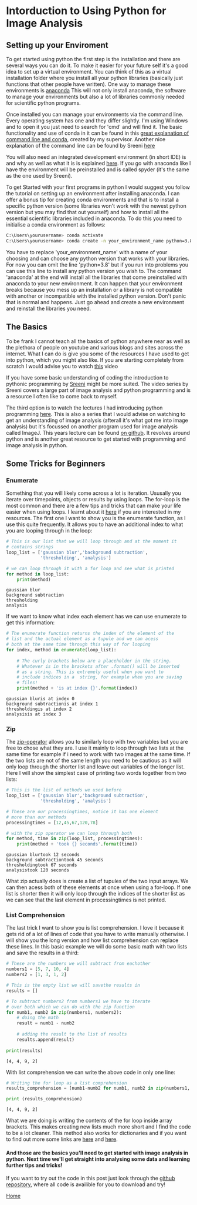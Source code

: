 
# Intorduction to Using Python for Image Analysis
## Setting up your Enviroment
To get started using python the first step is the installation and there are several ways you can do it. To make it easier for your future self it's a good idea to set up a virtual environment. You can think of this as a virtual installation folder where you install all your python libraries (basically just functions that other people have written).
One way to manage these environments is [anaconda](https://www.anaconda.com/products/individual)
This will not only install anaconda, the software to manage your environments but also a lot of libraries commonly needed for scientific python programs. 

Once installed you can manage your environments via the command line. Every operating system has one and they differ slightly.
I'm using Windows and to open it you just need to search for 'cmd' and will find it.
The basic functionality and use of conda in it can be found in this [great explanation of command line and conda](https://youtu.be/MOEPe9TGBK0?t=1161), created by my supervisor.
Another nice explanation of the command line can be found by Sreeni [here](https://www.youtube.com/watch?v=AzuajQnRuGI&list=PLZsOBAyNTZwbIjGnolFydAN33gyyGP7lT&index=5&ab_channel=DigitalSreeni) 

You will also need an integrated development environment (in short IDE) is and why as well as what it is is explained [here](https://www.youtube.com/watch?v=BxebisJKWBg&list=PLZsOBAyNTZwbIjGnolFydAN33gyyGP7lT&index=7&ab_channel=DigitalSreeniDigitalSreeni). If you go with anaconda like I have the environment will be preinstalled and is called spyder (it's the same as the one used by Sreeni).

To get Started with your first programs in python I would suggest you follow the tutorial on setting up an environment after installing anaconda. I can offer a bonus tip for creating conda environments and that is to install a specific python version (some libraries won't work with the newest python version but you may find that out yourself) and how to install all the essential scientific libraries included in anaconda. To do this you need to initialise a conda environment as follows:

```sh
C:\Users\yourusername> conda activate
C:\Users\yourusername> conda create -n your_environment_name python=3.8 anaconda 
```

You have to replace 'your_environment_name' with a name of your choosing and can choose any python version that works with your libraries. For now you can omit the line 'python=3.8' but if you run into problems you can use this line to install any python version you wish to. The command 'anaconda' at the end will install all the libraries that come preinstalled with anaconda to your new environment. It can happen that your environment breaks because you mess up an installation or a library is not compatible with another or incompatible with the installed python version. Don't panic that is normal and happens. Just go ahead and create a new environment and reinstall the libraries you need. 

## The Basics
To be frank I cannot teach all the basics of python anywhere near as well as the plethora of people on youtube and various blogs and sites across the internet. What I can do is give you some of the resources I have used to get into python, which you might also like. If you are starting completely from scratch I would advise you to watch [this](https://www.youtube.com/watch?v=rfscVS0vtbw&ab_channel=freeCodeCamp.org) video

If you have some basic understanding of coding the introduction to pythonic programming by [Sreeni](https://www.youtube.com/watch?v=qgJLeDPT8UM&list=PLZsOBAyNTZwbIjGnolFydAN33gyyGP7lT&index=6&ab_channel=DigitalSreeniDigitalSreeni) might be more suited. The video series by Sreeni covers a large part of image analysis and python programming and is a resource I often like to come back to myself. 

The third option is to watch the lectures I had introducing python programming [here](https://www.youtube.com/watch?v=MOEPe9TGBK0). This is also a series that I would advise on watching to get an understanding of image analysis (afterall it's what got me into image analysis) but it's focussed on another program used for image analysis called ImageJ. This years lecture can be found [on github](https://github.com/BiAPoL/Bio-image_Analysis_with_Python). It revolves around python and is another great resource to get started with programming and image analysis in python.

## Some Tricks for Beginners
### Enumerate
Something that you will likely come across a lot is iteration. Ususally you iterate over timepoints, objects or results by using loops. The for-loop is the most common and there are a few tips and tricks that can make your life easier when using loops. I learnt about it [here](https://realpython.com/python-enumerate/) if you are interested in my resources.
The first one I want to show you is the enumerate function, as I use this quite frequently. It allows you to have an additional index to what you are looping through in the loop:


```python
# This is our list that we will loop through and at the moment it 
# contains strings
loop_list = ['gaussian blur','background subtraction', 
             'thresholding', 'analysis']

# we can loop through it with a for loop and see what is printed
for method in loop_list:
    print(method)
```

    gaussian blur
    background subtraction
    thresholding
    analysis
    

If we want to know what index each element has we can use enumerate to get this information:


```python
# The enumerate function returns the index of the element of the 
# list and the actual element as a tupule and we can acess 
# both at the same time through this way of for looping
for index, method in enumerate(loop_list):
    
    # The curly brackets below are a placeholder in the string. 
    # Whatever is in the brackets after .format() will be inserted
    # as a string. This is extremely useful when you want to 
    # include indices in a  string, for example when you are saving
    # files! 
    print(method + 'is at index {}'.format(index))
```

    gaussian bluris at index 0
    background subtractionis at index 1
    thresholdingis at index 2
    analysisis at index 3
    
### Zip
The [zip-operator](https://www.w3schools.com/python/ref_func_zip.asp) allows you to similarly loop with two variables but you are free to chose what they are. I use it mainly to loop through two lists at the same time for example if i need to work with two images at the same time. If the two lists are not of the same length you need to be cautious as it will only loop through the shorter list and leave out variables of the longer list. Here I will show the simplest case of printing two words together from two lists:


```python
# This is the list of methods we used before
loop_list = ['gaussian blur','background subtraction', 
             'thresholding', 'analysis']

# These are our processingtimes, notice it has one element 
# more than our methods
processingtimes = [12,45,67,120,78]

# with the zip operator we can loop through both
for method, time in zip(loop_list, processingtimes):
    print(method + 'took {} seconds'.format(time))
```

    gaussian blurtook 12 seconds
    background subtractiontook 45 seconds
    thresholdingtook 67 seconds
    analysistook 120 seconds
    

What zip actually does is create a list of tupules of the two input arrays. We can then acess both of these elements at once when using a for-loop. If one list is shorter then it will only loop through the indices of the shorter list as we can see that the last element in processingtimes is not printed.

### List Comprehension
The last trick I want to show you is list comprehension. I love it because it gets rid of a lot of lines of code that you have to write manually otherwise. I will show you the long version and how list comprehension can replace these lines. In this basic example we will do some basic math with two lists  and save the results in a third:


```python
# These are the numbers we will subtract from eachother
numbers1 = [5, 7, 10, 4]
numbers2 = [1, 3, 1, 2]

# This is the empty list we will savethe results in
results = []

# To subtract numbers2 from numbers1 we have to iterate 
# over both which we can do with the zip function
for numb1, numb2 in zip(numbers1, numbers2):
    # doing the math
    result = numb1 - numb2
    
    # adding the result to the list of results
    results.append(result)
    
print(results)
```

    [4, 4, 9, 2]
    

With list comprehension we can write the above code in only one line:


```python
# Writing the for loop as a list comprehension
results_comprehension = [numb1-numb2 for numb1, numb2 in zip(numbers1, numbers2)]

print (results_comprehension)
```

    [4, 4, 9, 2]
    

What we are doing is writing the contents of the for loop inside array brackets. This makes creating new lists much more short  and I find the code to be a lot cleaner. This method also works for dictionaries and if you want to find out more some links are [here](https://www.w3schools.com/python/python_lists_comprehension.asp) and [here](https://stackoverflow.com/questions/5352546/extract-subset-of-key-value-pairs-from-python-dictionary-object).

#### And those are the basics you'll need to get started with image analysis in python. Next time we'll get straight into analysing some data and learning further tips and tricks!
If you want to try out the code in this post just look through the [github repository](https://github.com/Cryaaa/Python-Image-Analysis-Blog/tree/gh-pages), where all code is availible for you to download and try!

[Home](https://cryaaa.github.io/Python-Image-Analysis-Blog/)
